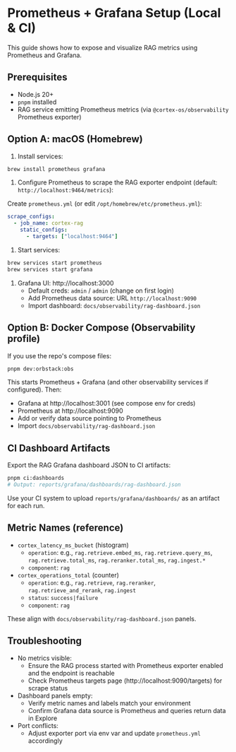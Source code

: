 # Prometheus + Grafana Setup (Local & CI)

This guide shows how to expose and visualize RAG metrics using Prometheus and Grafana.

## Prerequisites

- Node.js 20+
- `pnpm` installed
- RAG service emitting Prometheus metrics (via `@cortex-os/observability` Prometheus exporter)

## Option A: macOS (Homebrew)

1. Install services:

```bash
brew install prometheus grafana
```

1. Configure Prometheus to scrape the RAG exporter endpoint (default: `http://localhost:9464/metrics`):

Create `prometheus.yml` (or edit `/opt/homebrew/etc/prometheus.yml`):

```yaml
scrape_configs:
  - job_name: cortex-rag
    static_configs:
      - targets: ["localhost:9464"]
```

1. Start services:

```bash
brew services start prometheus
brew services start grafana
```

1. Grafana UI: http://localhost:3000
   - Default creds: `admin` / `admin` (change on first login)
   - Add Prometheus data source: URL `http://localhost:9090`
   - Import dashboard: `docs/observability/rag-dashboard.json`

## Option B: Docker Compose (Observability profile)

If you use the repo's compose files:

```bash
pnpm dev:orbstack:obs
```

This starts Prometheus + Grafana (and other observability services if configured). Then:
- Grafana at http://localhost:3001 (see compose env for creds)
- Prometheus at http://localhost:9090
- Add or verify data source pointing to Prometheus
- Import `docs/observability/rag-dashboard.json`

## CI Dashboard Artifacts

Export the RAG Grafana dashboard JSON to CI artifacts:

```bash
pnpm ci:dashboards
# Output: reports/grafana/dashboards/rag-dashboard.json
```

Use your CI system to upload `reports/grafana/dashboards/` as an artifact for each run.

## Metric Names (reference)

- `cortex_latency_ms_bucket` (histogram)
  - `operation`: e.g., `rag.retrieve.embed_ms`, `rag.retrieve.query_ms`, `rag.retrieve.total_ms`, `rag.reranker.total_ms`, `rag.ingest.*`
  - `component`: `rag`
- `cortex_operations_total` (counter)
  - `operation`: e.g., `rag.retrieve`, `rag.reranker`, `rag.retrieve_and_rerank`, `rag.ingest`
  - `status`: `success|failure`
  - `component`: `rag`

These align with `docs/observability/rag-dashboard.json` panels.

## Troubleshooting

- No metrics visible:
  - Ensure the RAG process started with Prometheus exporter enabled and the endpoint is reachable
  - Check Prometheus targets page (http://localhost:9090/targets) for scrape status
- Dashboard panels empty:
  - Verify metric names and labels match your environment
  - Confirm Grafana data source is Prometheus and queries return data in Explore
- Port conflicts:
  - Adjust exporter port via env var and update `prometheus.yml` accordingly

